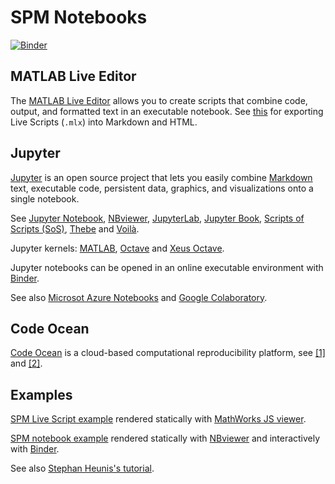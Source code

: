 # SPM Notebooks

[![Binder](https://mybinder.org/badge_logo.svg)](https://mybinder.org/v2/gh/spm/spm-notebooks/main?filepath=index.ipynb)

## MATLAB Live Editor

The [MATLAB Live Editor](https://www.mathworks.com/products/matlab/live-editor.html) allows you to create scripts that combine code, output, and formatted text in an executable notebook. See [this](https://github.com/gllmflndn/m2html/issues/4) for exporting Live Scripts (`.mlx`) into Markdown and HTML.

## Jupyter

[Jupyter](https://jupyter.org/) is an open source project that lets you easily combine [Markdown](https://www.wikipedia.org/wiki/Markdown) text, executable code, persistent data, graphics, and visualizations onto a single notebook.

See [Jupyter Notebook](https://jupyter-notebook.readthedocs.io/en/stable/), [NBviewer](https://nbviewer.jupyter.org/), [JupyterLab](https://jupyterlab.readthedocs.io/en/latest/), [Jupyter Book](https://jupyterbook.org/), [Scripts of Scripts (SoS)](https://vatlab.github.io/sos-docs/), [Thebe](https://github.com/executablebooks/thebe) and [Voilà](https://github.com/voila-dashboards/voila).

Jupyter kernels: [MATLAB](https://github.com/Calysto/matlab_kernel), [Octave](https://github.com/Calysto/octave_kernel) and [Xeus Octave](https://github.com/jupyter-xeus/xeus-octave).

Jupyter notebooks can be opened in an online executable environment with [Binder](https://mybinder.org/).

See also [Microsot Azure Notebooks](https://notebooks.azure.com/) and [Google Colaboratory](https://colab.research.google.com/).

## Code Ocean

[Code Ocean](https://codeocean.com/) is a cloud-based computational reproducibility platform, see [[1]](https://blogs.mathworks.com/loren/2018/11/21/code-ocean-matlab-and-sharing-reusable-code/) and [[2]](https://jsheunis.github.io/2018-10-31-reproducible-fmri-codeocean/).

## Examples

[SPM Live Script example](https://github.com/spm/spm-notebooks/blob/main/index.mlx) rendered statically with [MathWorks JS viewer](https://viewer.mathworks.com/?viewer=live_code&url=https://raw.githubusercontent.com/spm/spm-notebooks/main/index.mlx).

[SPM notebook example](https://github.com/spm/spm-notebooks/blob/main/index.ipynb) rendered statically with [NBviewer](https://nbviewer.jupyter.org/github/spm/spm-notebooks/blob/main/index.ipynb) and interactively with [Binder](https://mybinder.org/v2/gh/spm/spm-notebooks/main?urlpath=lab).

See also [Stephan Heunis's tutorial](https://jsheunis.github.io/2020-04-14-spm12-octave-binder/).
